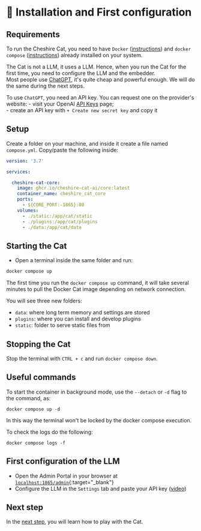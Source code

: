 # &#128640; Installation and First configuration

## Requirements

To run the Cheshire Cat, you need to have `Docker` ([instructions](https://docs.docker.com/engine/install/)) and `docker compose` ([instructions](https://docs.docker.com/compose/install/)) already installed on your system.

The Cat is not a LLM, it uses a LLM.
Hence, when you run the Cat for the first time, you need to configure the LLM and the embedder.  
Most people use [ChatGPT](https://platform.openai.com/docs/models/gpt-3-5), it's quite cheap and powerful enough.
We will do the same during the next steps.

To use `ChatGPT`, you need an API key. You can request one on the provider's website: 
    - visit your OpenAI [API Keys](https://platform.openai.com/account/api-keys) page;  
    - create an API key with `+ Create new secret key` and copy it

## Setup

Create a folder on your machine, and inside it create a file named `compose.yml`.
Copy/paste the following inside:

```yaml
version: '3.7'

services:

  cheshire-cat-core:
    image: ghcr.io/cheshire-cat-ai/core:latest
    container_name: cheshire_cat_core
    ports:
      - ${CORE_PORT:-1865}:80
    volumes:
      - ./static:/app/cat/static
      - ./plugins:/app/cat/plugins
      - ./data:/app/cat/data
```

## Starting the Cat
    
- Open a terminal inside the same folder and run:

```bash
docker compose up
```

The first time you run the `docker compose up` command,
it will take several minutes to pull the Docker Cat image depending on network connection.

You will see three new folders:

 - `data`: where long term memory and settings are stored
 - `plugins`: where you can install and develop plugins
 - `static`: folder to serve static files from 

## Stopping the Cat

Stop the terminal with `CTRL + c` and run `docker compose down`.

## Useful commands

To start the container in background mode, use the `--detach` or `-d` flag to the command, as:
```
docker compose up -d
```
In this way the terminal won't be locked by the docker compose execution.

To check the logs do the following:

```
docker compose logs -f
```

## First configuration of the LLM

- Open the Admin Portal in your browser at [`localhost:1865/admin`](http://localhost:1865/admin){:target="_blank"}
- Configure the LLM in the `Settings` tab and paste your API key ([video](../assets/vid/setup.mp4))

## Next step
In the [next step](./play-with-the-cat.md), you will learn how to play with the Cat.